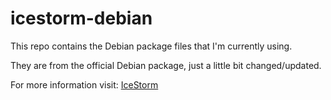 # icestorm-debian

This repo contains the Debian package files that I'm currently using.

They are from the official Debian package, just a little bit changed/updated.

For more information visit: [IceStorm](https://github.com/cliffordwolf/icestorm)
